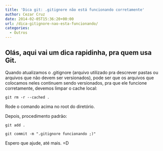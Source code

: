 ```yaml
---
title: 'Dica git: .gitignore não está funcionando corretamente'
author: Cezar Cruz
date: 2014-02-05T15:36:20+00:00
url: /dica-gitignore-nao-esta-funcionando/
categories:
  - Outros
---
```

## Olás, aqui vai um dica rapidinha, pra quem usa Git.

Quando atualizamos o .gitignore (arquivo utilizado pra descrever pastas ou arquivos que não devem ser versionados), pode ser que os arquivos que colocamos neles continuem sendo versionados, pra que ele funcione corretamente, devemos limpar o cache local:

    git rm -r --cached .

Rode o comando acima no root do diretório.

Depois, procedimento padrão:

    git add .

    git commit -m ".gitignore funcionando ;)"

Espero que ajude, até mais. =D